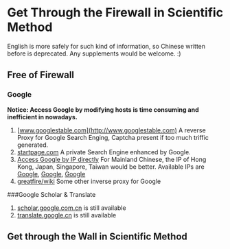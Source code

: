 Get Through the Firewall in Scientific Method
====
English is more safely for such kind of information, so Chinese written before is deprecated. Any supplements would be welcome. :)

## Free of Firewall  
### Google   
**Notice: Access Google by modifying hosts is time consuming and inefficient in nowadays.**  

1. [www.googlestable.com](http://www.googlestable.com)  A reverse Proxy for Google Search Enging, Captcha present if too much triffic generated.  
2. [startpage.com](https://startpage.com) A private Search Engine enhanced by Google.  
3. [Access Google by IP directly](https://github.com/justjavac/Google-IPs) For Mainland Chinese, the IP of Hong Kong, Japan, Singapore, Taiwan would be better. Available IPs are [Google](http://218.189.25.132/), [Google](http://203.116.165.132/), [Google](http://218.176.242.7/)  
4. [greatfire/wiki](https://github.com/greatfire/wiki) Some other inverse proxy for Google  

###Google Scholar & Translate  
1. [scholar.google.com.cn](http://scholar.google.com.cn/) is still available  
2. [translate.google.cn](http://translate.google.cn/) is still available  

## Get through the Wall in Scientific Method  

